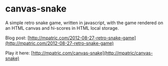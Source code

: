 # canvas-snake

A simple retro snake game, written in javascript, with the game rendered on an HTML canvas and hi-scores in HTML local storage.

Blog post: [http://mpatric.com/2012-08-27-retro-snake-game](http://mpatric.com/2012-08-27-retro-snake-game)

Play it here: [http://mpatric.com/canvas-snake](http://mpatric/canvas-snake)